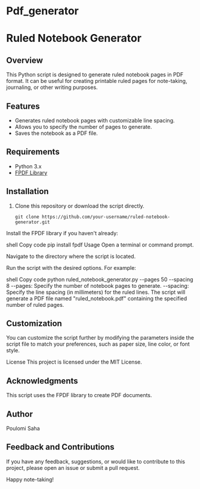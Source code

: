 # Pdf_generator

# Ruled Notebook Generator

## Overview

This Python script is designed to generate ruled notebook pages in PDF format. It can be useful for creating printable ruled pages for note-taking, journaling, or other writing purposes.

## Features

- Generates ruled notebook pages with customizable line spacing.
- Allows you to specify the number of pages to generate.
- Saves the notebook as a PDF file.

## Requirements

- Python 3.x
- [FPDF Library](https://pypi.org/project/fpdf/)

## Installation

1. Clone this repository or download the script directly.

   ```shell
   git clone https://github.com/your-username/ruled-notebook-generator.git

Install the FPDF library if you haven't already:

shell
Copy code
pip install fpdf
Usage
Open a terminal or command prompt.

Navigate to the directory where the script is located.

Run the script with the desired options. For example:

shell
Copy code
python ruled_notebook_generator.py --pages 50 --spacing 8
--pages: Specify the number of notebook pages to generate.
--spacing: Specify the line spacing (in millimeters) for the ruled lines.
The script will generate a PDF file named "ruled_notebook.pdf" containing the specified number of ruled pages.

## Customization
You can customize the script further by modifying the parameters inside the script file to match your preferences, such as paper size, line color, or font style.

License
This project is licensed under the MIT License.

## Acknowledgments
This script uses the FPDF library to create PDF documents.
## Author
Poulomi Saha

## Feedback and Contributions
If you have any feedback, suggestions, or would like to contribute to this project, please open an issue or submit a pull request.

Happy note-taking!
